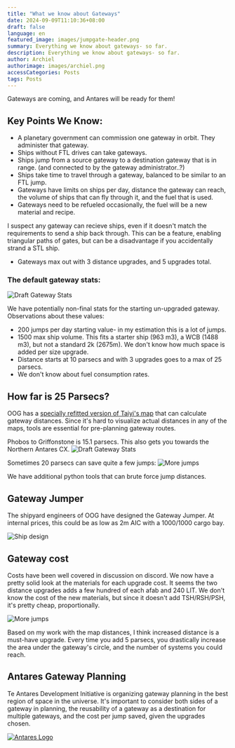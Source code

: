 ```yaml
---
title: "What we know about Gateways"
date: 2024-09-09T11:10:36+08:00
draft: false
language: en
featured_image: images/jumpgate-header.png
summary: Everything we know about gateways- so far.
description: Everything we know about gateways- so far.
author: Archiel
authorimage: images/archiel.png
accessCategories: Posts
tags: Posts
---
```


Gateways are coming, and Antares will be ready for them!

## Key Points We Know: 

* A planetary government can commission one gateway in orbit. They administer that gateway.
* Ships without FTL drives can take gateways.
* Ships jump from a source gateway to a destination gateway that is in range. (and connected to by the gateway administrator..?)
* Ships take time to travel through a gateway, balanced to be similar to an FTL jump.
* Gateways have limits on ships per day, distance the gateway can reach, the volume of ships that can fly through it, and the fuel that is used. 
* Gateways need to be refueled occasionally, the fuel will be a new material and recipe.

I suspect any gateway can recieve ships, even if it doesn't match the requirements to send a ship back through. This can be a feature, enabling triangular paths of gates, but can be a disadvantage if you accidentally strand a STL ship.

* Gateways max out with 3 distance upgrades, and 5 upgrades total.

### The default gateway stats:

![Draft Gateway Stats ](/images/gateway-choices.png)

We have potentially non-final stats for the starting un-upgraded gateway. Observations about these values:

* 200 jumps per day starting value- in my estimation this is a lot of jumps.
* 1500 max ship volume. This fits a starter ship (963 m3), a WCB (1488 m3), but not a standard 2k (2675m). We don't know how much space is added per size upgrade.
* Distance starts at 10 parsecs and with 3 upgrades goes to a max of 25 parsecs.
* We don't know about fuel consumption rates.

## How far is 25 Parsecs?

OOG has a [specially refitted version of Taiyi's map](https://oogcapitalmanagement.com/map/) that can calculate gateway distances. Since it's hard to visualize actual distances in any of the maps, tools are essential for pre-planning gateway routes.

Phobos to Griffonstone is 15.1 parsecs. This also gets you towards the Northern Antares CX.
![Draft Gateway Stats ](http://kortham.net/temp/firefox_SRjXFCI08r.png)

Sometimes 20 parsecs can save quite a few jumps:
![More jumps](http://kortham.net/temp/firefox_9iOliroWBV.png)

We have additional python tools that can brute force jump distances.

## Gateway Jumper

The shipyard engineers of OOG have designed the Gateway Jumper. At internal prices, this could be as low as 2m AIC with a 1000/1000 cargo bay. 

![Ship design ](/images/gateway-jumper.png)


## Gateway cost

Costs have been well covered in discussion on discord. We now have a pretty solid look at the materials for each upgrade cost. It seems the two distance upgrades adds a few hundred of each afab and 240 LIT. We don't know the cost of the new materials, but since it doesn't add TSH/RSH/PSH, it's pretty cheap, proportionally.

![More jumps](http://kortham.net/temp/firefox_Cq7DW5ZA51.png)

Based on my work with the map distances, I think increased distance is a must-have upgrade. Every time you add 5 parsecs, you drastically increase the area under the gateway's circle, and the number of systems you could reach. 

## Antares Gateway Planning

Te Antares Development Initiative is organizing gateway planning in the best region of space in the universe. It's important to consider both sides of a gateway in planning, the reusability of a gateway as a destination for multiple gateways, and the cost per jump saved, given the upgrades chosen.

[![Antares Logo](/images/ADI-Discord.png)](https://discord.gg/gmx7br5XBQ)

